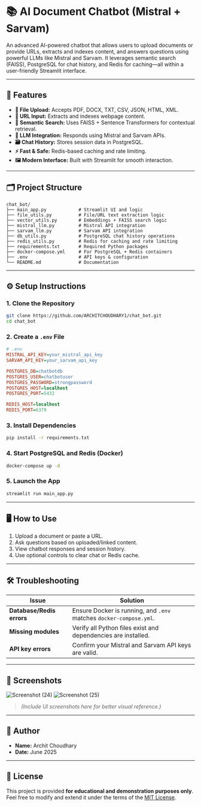 # 📚 AI Document Chatbot (Mistral + Sarvam)

An advanced AI-powered chatbot that allows users to upload documents or provide URLs, extracts and indexes content, and answers questions using powerful LLMs like Mistral and Sarvam. It leverages semantic search (FAISS), PostgreSQL for chat history, and Redis for caching—all within a user-friendly Streamlit interface.

---

## 🚀 Features

- **📁 File Upload:** Accepts PDF, DOCX, TXT, CSV, JSON, HTML, XML.
- **🔗 URL Input:** Extracts and indexes webpage content.
- **🧠 Semantic Search:** Uses FAISS + Sentence Transformers for contextual retrieval.
- **🤖 LLM Integration:** Responds using Mistral and Sarvam APIs.
- **🗃️ Chat History:** Stores session data in PostgreSQL.
- **⚡ Fast & Safe:** Redis-based caching and rate limiting.
- **🖼️ Modern Interface:** Built with Streamlit for smooth interaction.

---

## 🗂️ Project Structure

```
chat_bot/
├── main_app.py            # Streamlit UI and logic
├── file_utils.py          # File/URL text extraction logic
├── vector_utils.py        # Embeddings + FAISS search logic
├── mistral_llm.py         # Mistral API integration
├── sarvam_llm.py          # Sarvam API integration
├── db_utils.py            # PostgreSQL chat history operations
├── redis_utils.py         # Redis for caching and rate limiting
├── requirements.txt       # Required Python packages
├── docker-compose.yml     # For PostgreSQL + Redis containers
├── .env                   # API keys & configuration
└── README.md              # Documentation
```

---

## ⚙️ Setup Instructions

### 1. Clone the Repository

```bash
git clone https://github.com/ARCHITCHOUDHARY1/chat_bot.git
cd chat_bot
```

### 2. Create a `.env` File

```ini
# .env
MISTRAL_API_KEY=your_mistral_api_key
SARVAM_API_KEY=your_sarvam_api_key

POSTGRES_DB=chatbotdb
POSTGRES_USER=chatbotuser
POSTGRES_PASSWORD=strongpassword
POSTGRES_HOST=localhost
POSTGRES_PORT=5432

REDIS_HOST=localhost
REDIS_PORT=6379
```

### 3. Install Dependencies

```bash
pip install -r requirements.txt
```

### 4. Start PostgreSQL and Redis (Docker)

```bash
docker-compose up -d
```

### 5. Launch the App

```bash
streamlit run main_app.py
```

---

## 🖥️ How to Use

1. Upload a document or paste a URL.
2. Ask questions based on uploaded/linked content.
3. View chatbot responses and session history.
4. Use optional controls to clear chat or Redis cache.

---

## 🛠️ Troubleshooting

| Issue | Solution |
|-------|----------|
| **Database/Redis errors** | Ensure Docker is running, and `.env` matches `docker-compose.yml`. |
| **Missing modules** | Verify all Python files exist and dependencies are installed. |
| **API key errors** | Confirm your Mistral and Sarvam API keys are valid. |

---

## 📸 Screenshots
![Screenshot (24)](https://github.com/user-attachments/assets/130bae29-72a3-47ed-b214-82f190b9d070)
![Screenshot (25)](https://github.com/user-attachments/assets/e41faa01-56b1-4bbd-b2d4-735eef01ae1b)

> *(Include UI screenshots here for better visual reference.)*

---

## 👤 Author

- **Name:** Archit Choudhary  
- **Date:** June 2025  

---

## 📄 License

This project is provided **for educational and demonstration purposes only**.  
Feel free to modify and extend it under the terms of the [MIT License](LICENSE).
